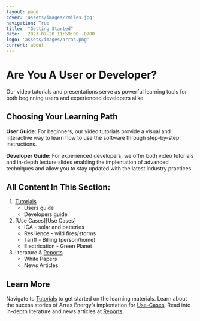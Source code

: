 ```yaml
---
layout: page
cover: 'assets/images/2miles.jpg'
navigation: True
title:  "Getting Started"
date:   2023-07-20 11:59:00 -0700
logo: 'assets/images/arras.png'
current: about
---
```

# Are You A User or Developer?
Our video tutorials and presentations serve as powerful learning tools for both beginning users and experienced developers alike.

## Choosing Your Learning Path
**User Guide:** For beginners, our video tutorials provide a visual and interactive way to learn how to use the software through step-by-step instructions.

**Developer Guide:** For experienced developers, we offer both video tutorials and in-depth lecture slides enabling the implentation of advanced techniques and allow you to stay updated with the latest industry practices.

## All Content In This Section:
1. [Tutorials][Tutorials]
    - Users guide
    - Developers guide
2. [Use Cases][Use Cases]
    - ICA - solar and batteries
    - Resilience - wild fires/storms
    - Tariff - Billing (person/home)
    - Electrication - Green Planet
3. literature & [Reports][Reports] 
    - White Papers
    - News Articles

## Learn More
Navigate to [Tutorials][Tutorials] to get started on the learning materials. Learn about the sucess stories of Arras Energy’s implentation for [Use-Cases][Use-Cases]. Read into in-depth literature and news articles at [Reports][Reports].

[Tutorials]:  https://arras-energy.github.io/static-website/tutorials/
[Reports]:   https://arras-energy.github.io/static-website/literature/ 
[Use-Cases]:  https://arras-energy.github.io/static-website/use-cases/ 
[Arras Energy's GitHub repo]: https://github.com/arras-energy
